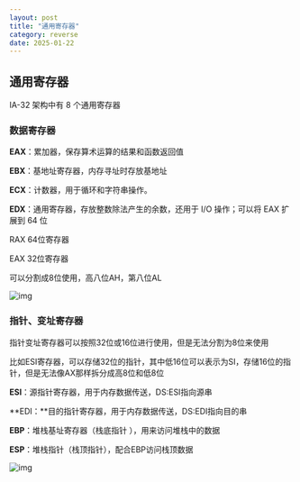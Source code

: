 ```yaml
---
layout: post
title: "通用寄存器"
category: reverse
date: 2025-01-22
---
```


## 通用寄存器

IA-32 架构中有 8 个通用寄存器

### 数据寄存器

**EAX**：累加器，保存算术运算的结果和函数返回值

**EBX**：基地址寄存器，内存寻址时存放基地址

**ECX**：计数器，用于循环和字符串操作。

**EDX**：通用寄存器，存放整数除法产生的余数，还用于 I/O 操作；可以将 EAX 扩展到 64 位

RAX 64位寄存器

EAX 32位寄存器

可以分割成8位使用，高八位AH，第八位AL

![img](https://0xinfection.github.io/reversing/imgs/1520145792750.jpg)

### 指针、变址寄存器

指针变址寄存器可以按照32位或16位进行使用，但是无法分割为8位来使用

比如ESI寄存器，可以存储32位的指针，其中低16位可以表示为SI，存储16位的指针，但是无法像AX那样拆分成高8位和低8位



**ESI**：源指针寄存器，用于内存数据传送，DS:ESI指向源串

**EDI：**目的指针寄存器，用于内存数据传送，DS:EDI指向目的串

**EBP**：堆栈基址寄存器（栈底指针 ），用来访问堆栈中的数据

**ESP**：堆栈指针（栈顶指针），配合EBP访问栈顶数据



![img](https://0xinfection.github.io/reversing/imgs/1520613988729.jpg)